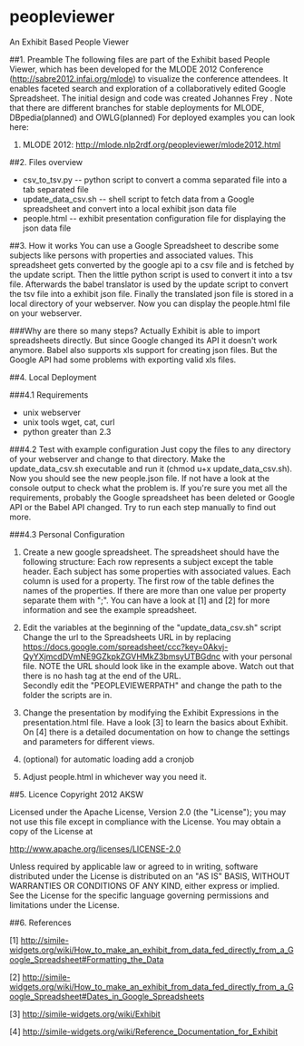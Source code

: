peopleviewer
============

An Exhibit Based People Viewer

##1. Preamble
The following files are part of the Exhibit based People Viewer, which has been developed for the MLODE 2012 Conference (http://sabre2012.infai.org/mlode) to visualize the conference attendees. 
It enables faceted search and exploration of a collaboratively edited Google Spreadsheet. The initial design and code was created Johannes Frey .
Note that there are different branches for stable deployments for MLODE, DBpedia(planned) and OWLG(planned)
For deployed examples you can look here: 

1. MLODE 2012: http://mlode.nlp2rdf.org/peopleviewer/mlode2012.html

##2. Files overview
* csv_to_tsv.py 		-- python script to convert a comma separated file into a tab separated file
* update_data_csv.sh	-- shell script to fetch data from a Google spreadsheet and convert into a local exhibit json data file
* people.html			-- exhibit presentation configuration file for displaying the json data file

##3. How it works
You can use a Google Spreadsheet to describe some subjects like persons with properties and associated values. 
This spreadsheet gets converted by the google api to a csv file and is fetched by the update script. 
Then the little python script is used to convert it into a tsv file. 
Afterwards the babel translator is used by the update script to convert the tsv file into a exhibit json file.
Finally the translated json file is stored in a local directory of your webserver. 
Now you can display the people.html file on your webserver.

###Why are there so many steps?
Actually Exhibit is able to import spreadsheets directly. But since Google changed its API it doesn't work anymore.
Babel also supports xls support for creating json files. But the Google API had some problems with exporting valid xls files.

##4. Local Deployment

###4.1 Requirements
* unix webserver
* unix tools wget, cat, curl
* python greater than 2.3

###4.2 Test with example configuration
Just copy the files to any directory of your webserver and change to that directory. 
Make the update_data_csv.sh executable and run it (chmod u+x update_data_csv.sh).
Now you should see the new people.json file. If not have a look at the console output to check what the problem is. 
If you're sure you met all the requirements, probably the Google spreadsheet has been deleted or Google API or the Babel API changed. 
Try to run each step manually to find out more.

###4.3 Personal Configuration
1. Create a new google spreadsheet. The spreadsheet should have the following structure: Each row represents a subject except the table header. 
Each subject has some properties with associated values. Each column is used for a property. The first row of the table defines the names of 
the properties. If there are more than one value per property separate them with ";". 
You can have a look at [1] and [2] for more information and see the example spreadsheet.

2. Edit the variables at the beginning of the "update_data_csv.sh" script
Change the url to the Spreadsheets URL in  by replacing https://docs.google.com/spreadsheet/ccc?key=0Akvj-QyYXjmcdDVmNE9GZkpkZGVHMkZ3bmsyUTBGdnc with your personal file. 
NOTE the URL should look like in the example above. Watch out that there is no hash tag at the end of the URL.	
Secondly edit the "PEOPLEVIEWERPATH" and change the path to the folder the scripts are in. 

3. Change the presentation by modifying the Exhibit Expressions in the presentation.html file. 
Have a look [3] to learn the basics about Exhibit. On [4] there is a detailed documentation on how to change the settings and parameters for different views.
	
4. (optional) for automatic loading add a cronjob

5. Adjust people.html in whichever way you need it. 

##5. Licence
Copyright 2012 AKSW

Licensed under the Apache License, Version 2.0 (the "License");
you may not use this file except in compliance with the License.
You may obtain a copy of the License at

http://www.apache.org/licenses/LICENSE-2.0

Unless required by applicable law or agreed to in writing, software
distributed under the License is distributed on an "AS IS" BASIS,
WITHOUT WARRANTIES OR CONDITIONS OF ANY KIND, either express or implied.
See the License for the specific language governing permissions and
limitations under the License.

		
##6. References

[1]	http://simile-widgets.org/wiki/How_to_make_an_exhibit_from_data_fed_directly_from_a_Google_Spreadsheet#Formatting_the_Data

[2]	http://simile-widgets.org/wiki/How_to_make_an_exhibit_from_data_fed_directly_from_a_Google_Spreadsheet#Dates_in_Google_Spreadsheets

[3]	http://simile-widgets.org/wiki/Exhibit

[4]	http://simile-widgets.org/wiki/Reference_Documentation_for_Exhibit


